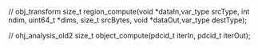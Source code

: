 // obj_transform
size_t region_compute(void *dataIn,var_type srcType, int ndim, uint64_t *dims, size_t srcBytes, void *dataOut,var_type destType);

// ohj_analysis_old2
size_t object_compute(pdcid_t iterIn, pdcid_t iterOut);


